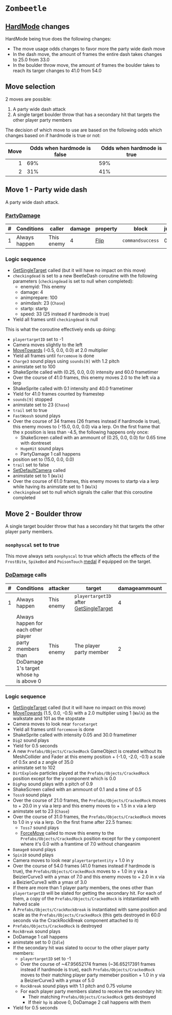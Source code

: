 # `Zombeetle`

## [HardMode](../../Damage%20pipeline/HardMode.md) changes
HardMode being true does the following changes:

- The move usage odds changes to favor more the party wide dash move
- In the dash move, the amount of frames the entire dash takes changes to 25.0 from 33.0
- In the boulder throw move, the amount of frames the boulder takes to reach its targer changes to 41.0 from 54.0

## Move selection
2 moves are possible:

1. A party wide dash attack
2. A single target boulder throw that has a secondary hit that targets the other player party members

The decision of which move to use are based on the following odds which changes based on if hardmode is true or not:

|Move|Odds when hardmode is false|Odds when hardmode is true|
|---:|---------------------------|--------------------------|
|1|69%|59%|
|2|31%|41%|

## Move 1 - Party wide dash
A party wide dash attack.

### [PartyDamage](../../Damage%20pipeline/PartyDamage.md)

|#|Conditions|caller|damage|property|block|jumpheight|spinammount|jumpevenonblock|overrides|
|-:|---------|-----|-------|-------|-----|----------|-----------|--------------|---------|
|1|Always happen|This enemy|4|[Flip](../../Damage%20pipeline/AttackProperty.md)|`commandsuccess`|0.0|Vector3.zero|false|null|

### Logic sequence

- [GetSingleTarget](../../Actors%20states/Targetting/GetRandomAvaliablePlayer.md#getsingletarget) called (but it will have no impact on this move)
- `checkingdead` is set to a new BeetleDash coroutine with the following parameters (`checkingdead` is set to null when completed):
    - enemyid: This enemy
    - damage: 4
    - animprepare: 100
    - animdash: 23 (`Chase`)
    - startp: startp
    - speed: 33 (25 instead if hardmode is true)
- Yield all frames until `checkingdead` is null

This is what the coroutine effectively ends up doing:

- `playertargetID` set to -1
- Camera moves slightly to the left
- [MoveTowards](../../../Entities/EntityControl/EntityControl%20Methods.md#movetowards) (-0.5, 0.0, 0.0) at 2.0 multiplier
- Yield all frames until `forcemove` is done
- `Charge3` sound plays using `sounds[9]` with 1.2 pitch
- animstate set to 100
- ShakeSprite called with (0.25, 0.0, 0.0) intensity and 60.0 frametimer
- Over the course of 41.0 frames, this enemy moves 2.0 to the left via a lerp
- ShakeSprite called with 0.1 intensity and 40.0 frametimer
- Yield for 41.0 frames counted by framestep
- `sounds[9]` stopped
- animstate set to 23 (`Chase`)
- `trail` set to true
- `FastWoosh` sound plays
- Over the course of 34 frames (26 frames instead if hardmode is true), this enemy moves to (-15.0, 0.0, 0.0) via a lerp. On the first frame that the x position is less than -4.5, the following happens only once:
    - ShakeScreen called with an ammount of (0.25, 0.0, 0.0) for 0.65 time with dontreset
    - `HugeHit` sound plays
    - PartyDamage 1 call happens
- position set to (15.0, 0.0, 0.0)
- `trail` set to false
- [SetDefaultCamera](../../Visual%20rendering/SetDefaultCamera.md) called
- animstate set to 1 (`Walk`)
- Over the course of 61.0 frames, this enemy moves to startp via a lerp while having its animstate set to 1 (`Walk`)
- `checkingdead` set to null which signals the caller that this coroutine completed

## Move 2 - Boulder throw
A single target boulder throw that has a secondary hit that targets the other player party members.

### `nonphyscal` set to true
This move always sets `nonphyscal` to true which affects the effects of the `FrostBite`, `SpikeBod` and `PoisonTouch` [medal](../Enums%20and%20IDs/Medal.md) if equipped on the target.

### [DoDamage](../../Damage%20pipeline/DoDamage.md) calls

|#|Conditions|attacker|target|damageammount|property|overrides|block|
|-:|---|---|---|---|---|---|---|
|1|Always happen|This enemy|`playertargetID` after [GetSingleTarget](../../Actors%20states/Targetting/GetRandomAvaliablePlayer.md#getsingletarget)|4|null|null|`commandsuccess`|
|2|Always happen for each other player party members than DoDamage 1's target whose `hp` is above 0|This enemy|The player party member|2|null|null|`commandsuccess`|

### Logic sequence

- [GetSingleTarget](../../Actors%20states/Targetting/GetRandomAvaliablePlayer.md#getsingletarget) called (but it will have no impact on this move)
- [MoveTowards](../../../Entities/EntityControl/EntityControl%20Methods.md#movetowards) (1.5, 0.0, -0.5) with a 2.0 multiplier using 1 (`Walk`) as the walkstate and 101 as the stopstate
- Camera moves to look near `forcetarget`
- Yield all frames until `forcemove` is done
- ShakeSprite called with intensity 0.05 and 30.0 frametimer
- `Dig2` sound plays
- Yield for 0.5 seconds
- A new `Prefabs/Objects/CrackedRock` GameObject is created without its MeshCollider and Fader at this enemy position +  (-1.0, -2.0, -0.1) a scale of 0.5x and a z angle of 35.0
- animstate set to 102
- `DirtExplode` particles played at the `Prefabs/Objects/CrackedRock` position except for the y component which is 0.0
- `DigPop` sound plays with a pitch of 0.9
- ShakeScreen called with an ammount of 0.1 and a time of 0.5
- `Toss9` sound plays
- Over the course of 21.0 frames, the `Prefabs/Objects/CrackedRock` moves to + 20.0 in y via a lerp and this enemy moves to + 1.5 in x via a lerp
- animstate set to 23 (`Chase`)
- Over the course of 31.0 frames, the `Prefabs/Objects/CrackedRock` moves to 1.0 in y via a lerp. On the first frame after 22.5 frames:
    - `Toss7` sound plays
    - [ForceMove](../../../Entities/EntityControl/EntityControl%20Methods.md#forcemove) called to move this enemy to the `Prefabs/Objects/CrackedRock` position except for the y component where it's 0.0 with a framtime of 7.0 without changeanim
- `Damage0` sound plays
- `Spin10` sound plays
- Camera moves to look near `playertargetentity` + 1.0 in y
- Over the course of 54.0 frames (41.0 frames instead if hardmode is true), the `Prefabs/Objects/CrackedRock` moves to + 1.0 in y via a BeizierCurve3 with a ymax of 7.0 and this enemy moves to + 2.0 in x via a BeizierCurve3 with a ymax of 3.0
- If there are more than 1 player party members, the ones other than `playertargetID` will be slated for getting the secondary hit. For each of them, a copy of the `Prefabs/Objects/CrackedRock` is intstantiated with halved scale
- A `Prefabs/Objects/CrackRockBreak` is instantiated with same position and scale as the `Prefabs/Objects/CrackedRock` (this gets destroyed in 60.0 seconds via the CrackRockBreak component attached to it) 
- `Prefabs/Objects/CrackedRock` is destroyed
- `RockBreak` sound plays
- DoDamage 1 call happens
- animstate set to 0 (`Idle`)
- If the secondary hit was slated to occur to the other player party members:
    - `playertargetID` set to -1
    - Over the course of ~47.95652174 frames (~36.65217391 frames instead if hardmode is true), each `Prefabs/Objects/CrackedRock` moves to their matching player party memeber position + 1.0 in y via a BeizierCurve3 with a ymax of 5.0
    - `RockBreak` sound plays with 1.1 pitch and 0.75 volume
    - For each player party members slated to receive the secondary hit:
        - Their matching `Prefabs/Objects/CrackedRock` gets destroyed
        - If their `hp` is above 0, DoDamage 2 call happens with them
- Yield for 0.5 seconds
